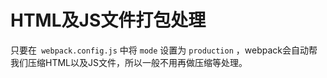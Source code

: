 # HTML及JS文件打包处理

只要在` webpack.config.js` 中将 `mode` 设置为 `production` ，webpack会自动帮我们压缩HTML以及JS文件，所以一般不用再做压缩等处理。